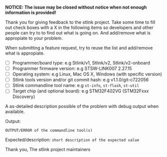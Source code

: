 **NOTICE: The issue may be closed without notice when not enough information is provided!**

Thank you for giving feedback to the stlink project. Take some time to fill out
 check boxes with a X in the following items so developers and other people can try to
 to find out what is going on. And add/remove what is appropiate to your problem.

When submitting a feature request, try to reuse the list and add/remove what is appropiate.

- [ ] Programmer/board type: e.g Stlink/v1, Stlink/v2, Stlink/v2-onboard
- [ ] Programmer firmware version: e.g STSW-LINK007 2.27.15
- [ ] Operating system: e.g Linux, Mac OS X, Windows (with specific version)
- [ ] Stlink tools version and/or git commit hash: e.g v1.1.0/git-c722056
- [ ] Stlink commandline tool name: e.g `st-info`, `st-flash`, `st-util` 
- [ ] Target chip (and optional board): e.g STM32F402VG (STM32Fxxx Discovery)

A as-detailed description possible of the problem with debug output when available.

Output:

```
OUTPUT/ERROR of the commandline tool(s)
```

Expected/description:
`short description of the expected value`

Thank you,
The stlink project maintainers
